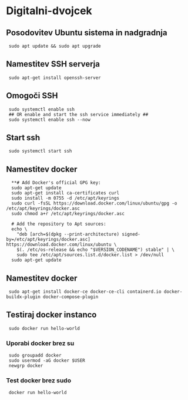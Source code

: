 # Digitalni-dvojcek
## Posodovitev Ubuntu sistema in nadgradnja
     sudo apt update && sudo apt upgrade
## Namestitev SSH serverja
     sudo apt-get install openssh-server
## Omogoči SSH
     sudo systemctl enable ssh
     ## OR enable and start the ssh service immediately ##
     sudo systemctl enable ssh --now
## Start ssh
     sudo systemctl start ssh
## Namestitev docker
      **# Add Docker's official GPG key:
      sudo apt-get update
      sudo apt-get install ca-certificates curl
      sudo install -m 0755 -d /etc/apt/keyrings
      sudo curl -fsSL https://download.docker.com/linux/ubuntu/gpg -o /etc/apt/keyrings/docker.asc
      sudo chmod a+r /etc/apt/keyrings/docker.asc
      
      # Add the repository to Apt sources:
      echo \
        "deb [arch=$(dpkg --print-architecture) signed-by=/etc/apt/keyrings/docker.asc] https://download.docker.com/linux/ubuntu \
        $(. /etc/os-release && echo "$VERSION_CODENAME") stable" | \
        sudo tee /etc/apt/sources.list.d/docker.list > /dev/null
      sudo apt-get update
## Namestitev docker
     sudo apt-get install docker-ce docker-ce-cli containerd.io docker-buildx-plugin docker-compose-plugin

## Testiraj docker instanco
     sudo docker run hello-world

### Uporabi docker brez su
     sudo groupadd docker
     sudo usermod -aG docker $USER
     newgrp docker
### Test docker brez sudo
     docker run hello-world
